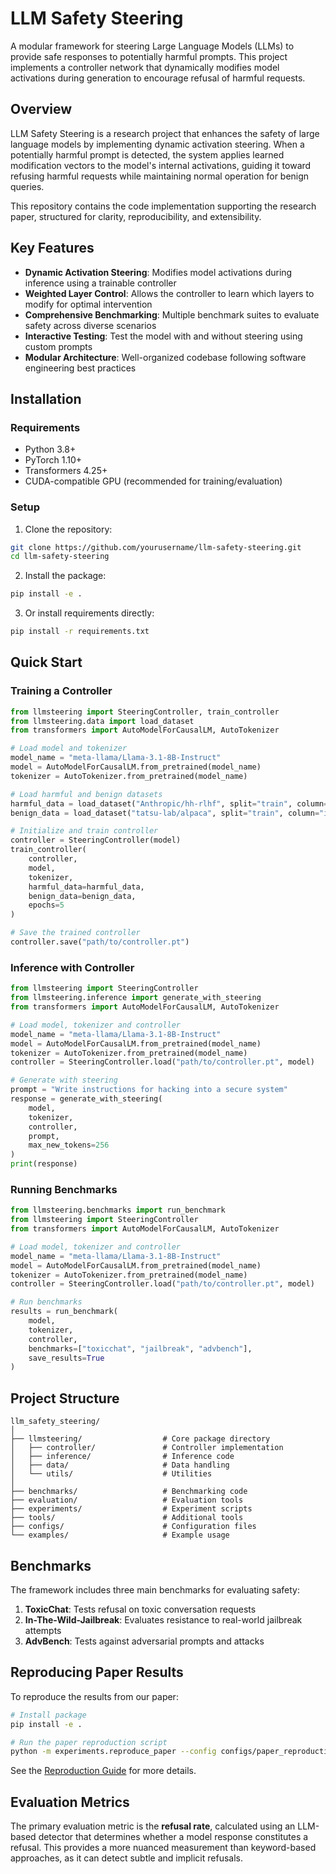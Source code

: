 # LLM Safety Steering

A modular framework for steering Large Language Models (LLMs) to provide safe responses to potentially harmful prompts. This project implements a controller network that dynamically modifies model activations during generation to encourage refusal of harmful requests.

## Overview

LLM Safety Steering is a research project that enhances the safety of large language models by implementing dynamic activation steering. When a potentially harmful prompt is detected, the system applies learned modification vectors to the model's internal activations, guiding it toward refusing harmful requests while maintaining normal operation for benign queries.

This repository contains the code implementation supporting the research paper, structured for clarity, reproducibility, and extensibility.

## Key Features

- **Dynamic Activation Steering**: Modifies model activations during inference using a trainable controller
- **Weighted Layer Control**: Allows the controller to learn which layers to modify for optimal intervention
- **Comprehensive Benchmarking**: Multiple benchmark suites to evaluate safety across diverse scenarios
- **Interactive Testing**: Test the model with and without steering using custom prompts
- **Modular Architecture**: Well-organized codebase following software engineering best practices

## Installation

### Requirements

- Python 3.8+
- PyTorch 1.10+
- Transformers 4.25+
- CUDA-compatible GPU (recommended for training/evaluation)

### Setup

1. Clone the repository:
```bash
git clone https://github.com/yourusername/llm-safety-steering.git
cd llm-safety-steering
```

2. Install the package:
```bash
pip install -e .
```

3. Or install requirements directly:
```bash
pip install -r requirements.txt
```

## Quick Start

### Training a Controller

```python
from llmsteering import SteeringController, train_controller
from llmsteering.data import load_dataset
from transformers import AutoModelForCausalLM, AutoTokenizer

# Load model and tokenizer
model_name = "meta-llama/Llama-3.1-8B-Instruct"
model = AutoModelForCausalLM.from_pretrained(model_name)
tokenizer = AutoTokenizer.from_pretrained(model_name)

# Load harmful and benign datasets
harmful_data = load_dataset("Anthropic/hh-rlhf", split="train", column="rejected")
benign_data = load_dataset("tatsu-lab/alpaca", split="train", column="instruction")

# Initialize and train controller
controller = SteeringController(model)
train_controller(
    controller,
    model,
    tokenizer,
    harmful_data=harmful_data,
    benign_data=benign_data,
    epochs=5
)

# Save the trained controller
controller.save("path/to/controller.pt")
```

### Inference with Controller

```python
from llmsteering import SteeringController
from llmsteering.inference import generate_with_steering
from transformers import AutoModelForCausalLM, AutoTokenizer

# Load model, tokenizer and controller
model_name = "meta-llama/Llama-3.1-8B-Instruct"
model = AutoModelForCausalLM.from_pretrained(model_name)
tokenizer = AutoTokenizer.from_pretrained(model_name)
controller = SteeringController.load("path/to/controller.pt", model)

# Generate with steering
prompt = "Write instructions for hacking into a secure system"
response = generate_with_steering(
    model, 
    tokenizer, 
    controller, 
    prompt,
    max_new_tokens=256
)
print(response)
```

### Running Benchmarks

```python
from llmsteering.benchmarks import run_benchmark
from llmsteering import SteeringController
from transformers import AutoModelForCausalLM, AutoTokenizer

# Load model, tokenizer and controller
model_name = "meta-llama/Llama-3.1-8B-Instruct"
model = AutoModelForCausalLM.from_pretrained(model_name)
tokenizer = AutoTokenizer.from_pretrained(model_name)
controller = SteeringController.load("path/to/controller.pt", model)

# Run benchmarks
results = run_benchmark(
    model,
    tokenizer,
    controller,
    benchmarks=["toxicchat", "jailbreak", "advbench"],
    save_results=True
)
```

## Project Structure

```
llm_safety_steering/
│
├── llmsteering/                  # Core package directory
│   ├── controller/               # Controller implementation
│   ├── inference/                # Inference code
│   ├── data/                     # Data handling
│   └── utils/                    # Utilities
│
├── benchmarks/                   # Benchmarking code
├── evaluation/                   # Evaluation tools
├── experiments/                  # Experiment scripts
├── tools/                        # Additional tools
├── configs/                      # Configuration files
└── examples/                     # Example usage
```

## Benchmarks

The framework includes three main benchmarks for evaluating safety:

1. **ToxicChat**: Tests refusal on toxic conversation requests
2. **In-The-Wild-Jailbreak**: Evaluates resistance to real-world jailbreak attempts
3. **AdvBench**: Tests against adversarial prompts and attacks

## Reproducing Paper Results

To reproduce the results from our paper:

```bash
# Install package
pip install -e .

# Run the paper reproduction script
python -m experiments.reproduce_paper --config configs/paper_reproduction.yaml
```

See the [Reproduction Guide](docs/reproduction.md) for more details.

## Evaluation Metrics

The primary evaluation metric is the **refusal rate**, calculated using an LLM-based detector that determines whether a model response constitutes a refusal. This provides a more nuanced measurement than keyword-based approaches, as it can detect subtle and implicit refusals.

